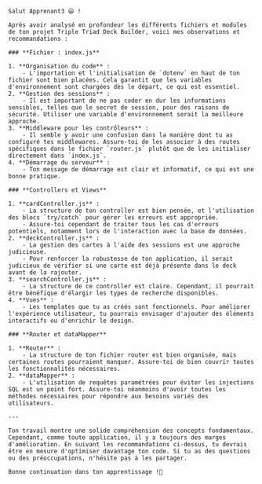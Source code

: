  
    Salut Apprenant3 😃 !
    
    Après avoir analysé en profondeur les différents fichiers et modules de ton projet Triple Triad Deck Builder, voici mes observations et recommandations :
    
    ### **Fichier : index.js**
    
    1. **Organisation du code** :
        - L'importation et l'initialisation de `dotenv` en haut de ton fichier sont bien placées. Cela garantit que les variables d'environnement sont chargées dès le départ, ce qui est essentiel.
    2. **Gestion des sessions** :
        - Il est important de ne pas coder en dur les informations sensibles, telles que le secret de session, pour des raisons de sécurité. Utiliser une variable d'environnement serait la meilleure approche.
    3. **Middleware pour les contrôleurs** :
        - Il semble y avoir une confusion dans la manière dont tu as configuré tes middlewares. Assure-toi de les associer à des routes spécifiques dans le fichier `router.js` plutôt que de les initialiser directement dans `index.js`.
    4. **Démarrage du serveur** :
        - Ton message de démarrage est clair et informatif, ce qui est une bonne pratique.
    
    ### **Controllers et Views**
    
    1. **cardController.js** :
        - La structure de ton controller est bien pensée, et l'utilisation des blocs `try/catch` pour gérer les erreurs est appropriée.
        - Assure-toi cependant de traiter tous les cas d'erreurs potentiels, notamment lors de l'interaction avec la base de données.
    2. **deckController.js** :
        - La gestion des cartes à l'aide des sessions est une approche judicieuse.
        - Pour renforcer la robustesse de ton application, il serait judicieux de vérifier si une carte est déjà présente dans le deck avant de la rajouter.
    3. **searchController.js** :
        - La structure de ce controller est claire. Cependant, il pourrait être bénéfique d'élargir les types de recherche disponibles.
    4. **Vues** :
        - Les templates que tu as créés sont fonctionnels. Pour améliorer l'expérience utilisateur, tu pourrais envisager d'ajouter des éléments interactifs ou d'enrichir le design.
    
    ### **Router et dataMapper**
    
    1. **Router** :
        - La structure de ton fichier router est bien organisée, mais certaines routes pourraient manquer. Assure-toi de bien couvrir toutes les fonctionnalités nécessaires.
    2. **dataMapper** :
        - L'utilisation de requêtes paramétrées pour éviter les injections SQL est un point fort. Assure-toi néanmoins d'avoir toutes les méthodes nécessaires pour répondre aux besoins variés des utilisateurs.
    
    ---
    
    Ton travail montre une solide compréhension des concepts fondamentaux. Cependant, comme toute application, il y a toujours des marges d'amélioration. En suivant les recommandations ci-dessus, tu devrais être en mesure d'optimiser davantage ton code. Si tu as des questions ou des préoccupations, n'hésite pas à les partager.
    
    Bonne continuation dans ton apprentissage !🚀 